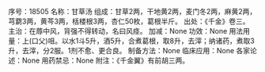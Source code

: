 序号：18505
名称：甘草汤
组成：甘草2两，干地黄2两，麦门冬2两，麻黄2两，芎藭3两，黄芩3两，栝楼根3两，杏仁50枚，葛根半斤。
出处：《千金》卷三。
主治：在蓐中风，背强不得转动，名曰风痉。
加减：None
功效：None
用法用量：上(口父)咀。以水1斗5升，酒5升，合煮葛根，取8升，去滓；纳诸药，煮取3升，去滓，分2服。1剂不愈、更合良。
制备方法：None
临床应用：None
各家论述：None
用药禁忌：None
附注：《千金翼》有前胡三两。

